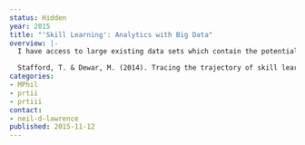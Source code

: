 ```yaml
---
status: Hidden
year: 2015
title: "'Skill Learning': Analytics with Big Data"
overview: |-
  I have access to large existing data sets which contain the potential to show skill development on real-world tasks for large numbers of people (i.e. n>1,000,000 in domains of chess and online maths education). Using theory from the cognitive science of learning, advanced statistical models and open source programming languages (R, Python) we will test theories of what makes learning most effective. The ambition will be to design more effective learning practices. 

  Stafford, T. & Dewar, M. (2014). Tracing the trajectory of skill learning with a very large sample of online game players. Psychological Science, 25(2) 511-518.
categories:
- MPhil
- prtii
- prtiii
contact:
- neil-d-lawrence
published: 2015-11-12
---
```

